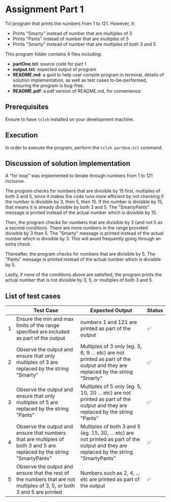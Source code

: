 # Assignment Part 1

Tcl program that prints the numbers from 1 to 121. 
However, it:

* Prints "Smarty" instead of number that are multiples of 3
* Prints "Pants" instead of number that are multiples of 5
* Prints "Smarty" instead of number that are multiples of both 3 and 5

This program folder contains 4 files including:

- **partOne.tcl**: source code for part 1
- **output.txt**: expected output of program
- **README.md**: a guid to help user compile program in terminal, details of solution implementation, as well as test cases to-be-performed, ensuring the program is bug-free.
- **README.pdf**: a pdf version of README.md, for convenience

## Prerequisites

Ensure to have `tclsh` installed on your development machine.

## Execution

In order to execute the program, perform the `tclsh partOne.tcl` command.

## Discussion of solution implementation

A "for loop" was implemented to iterate through numbers from 1 to 121 *inclusive*.

The program checks for numbers that are divisible by 15 first, multiples of both 3 and 5, since it makes the code runs more efficient by not checking if the number is divisible by 3, then 5, then 15.
If the number is divisible by 15, that means it is already divisible by both 3 and 5.
The "SmartyPants" message is printed instead of the actual number which is divisible by 15.

Then, the program checks for numbers that are divisible by 3 (and not 5 as a second condition).
There are more numbers in the range provided divisible by 3 than 5.
The "Smarty" message is printed instead of the actual number which is divisible by 3.
This will avoid frequently going through an extra check.

Thereafter, the program checks for numbers that are divisible by 5.
The "Pants" message is printed instead of the actual number which is divisible by 5.

Lastly, if none of the conditions above are satisfied, the program prints the actual number that is not divisible by 3, 5, or multiples of both 3 and 5.

<div style="page-break-after: always;"></div>

## List of test cases

|   | Test Case                                                                                                              | Expected Output                                                                                                                         | Status            |
| - | ---------                                                                                                              | ---------------                                                                                                                         | ------ |
| 1 | Ensure the min and max limits of the range specified are included as part of the output                                | numbers 1 and 121 are printed as part of the output                                                                                     | :white_check_mark:                                    |
| 2 | Observe the output and ensure that only multiples of 3 are replaced by the string "Smarty"                             | Multiples of 3  only (eg. 3, 6, 9 ... etc) are not printed as part of the output and they are replaced by the string "Smarty"           | :white_check_mark:                                                             |
| 3 | Observe the output and ensure that only multiples of 5 are replaced by the string "Pants"                              | Multiples of 5 only (eg. 5, 10, 20 ... etc) are not printed as part of the output and they are replaced by the string "Pants"           | :white_check_mark:                                                              |
| 4 | Observe the output and ensure that numbers that are multiples of both 3 and 5 are replaced by the string "SmartyPants" | Multiples of both 3 and 5 (eg. 15, 30, ... etc) are not printed as part of the output and they are replaced by the string "SmartyPants" | :white_check_mark:                                                               |
| 5 | Observe the output and ensure that the rest of the numbers that are not multiples of 3, 5, or both 3 and 5 are printed | Numbers such as 2, 4, ... etc are printed as part of the output                                                                         | :white_check_mark:                                                |

